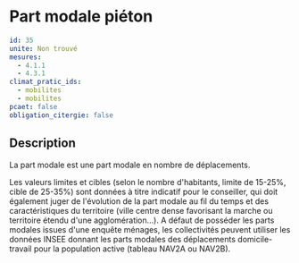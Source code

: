 # Part modale piéton
```yaml
id: 35
unite: Non trouvé
mesures:
  - 4.1.1
  - 4.3.1
climat_pratic_ids:
  - mobilites
  - mobilites
pcaet: false
obligation_citergie: false
```
## Description
La part modale est une part modale en nombre de déplacements.

Les valeurs limites et cibles (selon le nombre d'habitants, limite de 15-25%, cible de 25-35%) sont données à titre indicatif pour le conseiller, qui doit également juger de l'évolution de la part modale au fil du temps et des caractéristiques du territoire (ville centre dense favorisant la marche ou territoire étendu d'une agglomération...). A défaut de posséder les parts modales issues d'une enquête ménages, les collectivités peuvent utiliser les données INSEE donnant les parts modales des déplacements domicile-travail pour la population active (tableau NAV2A ou NAV2B).


